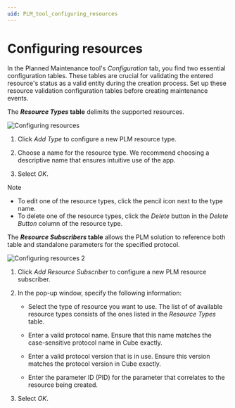 ```yaml
---
uid: PLM_tool_configuring_resources
---
```


# Configuring resources

In the Planned Maintenance tool's *Configuration* tab, you find two essential configuration tables. These tables are crucial for validating the entered resource's status as a valid entity during the creation process. Set up these resource validation configuration tables before creating maintenance events.

The ***Resource Types* table** delimits the supported resources.

![Configuring resources](~/user-guide/images/Configuring_resources2.png)

1. Click *Add Type* to configure a new PLM resource type.

1. Choose a name for the resource type. We recommend choosing a descriptive name that ensures intuitive use of the app.

1. Select *OK*.

> [!NOTE]
>
> - To edit one of the resource types, click the pencil icon next to the type name.
> - To delete one of the resource types, click the *Delete* button in the *Delete Button* column of the resource type.

The ***Resource Subscribers* table** allows the PLM solution to reference both table and standalone parameters for the specified protocol.

![Configuring resources 2](~/user-guide/images/Configuring_resources.png)

1. Click *Add Resource Subscriber* to configure a new PLM resource subscriber.

1. In the pop-up window, specify the following information:

   - Select the type of resource you want to use. The list of of available resource types consists of the ones listed in the *Resource Types* table.

   - Enter a valid protocol name. Ensure that this name matches the case-sensitive protocol name in Cube exactly.

   - Enter a valid protocol version that is in use. Ensure this version matches the protocol version in Cube exactly.

   - Enter the parameter ID (PID) for the parameter that correlates to the resource being created.

1. Select *OK*.
